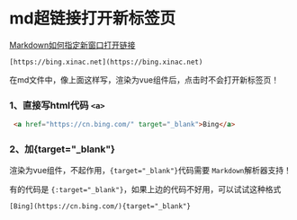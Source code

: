 # md超链接打开新标签页

 <a href="https://www.xinac.com/article/439.html" target="_blank">Markdown如何指定新窗口打开链接</a>


```
[https://bing.xinac.net](https://bing.xinac.net)
```

在md文件中，像上面这样写，渲染为vue组件后，点击时不会打开新标签页！

### 1、直接写html代码 `<a>`

```html
 <a href="https://cn.bing.com/" target="_blank">Bing</a>
```

### 2、加{target="_blank"}

渲染为vue组件，不起作用，`{target="_blank"}`代码需要 `Markdown`解析器支持！

有的代码是 `{:target="_blank"}`，如果上边的代码不好用，可以试试这种格式

```
[Bing](https://cn.bing.com/){target="_blank"}
```

